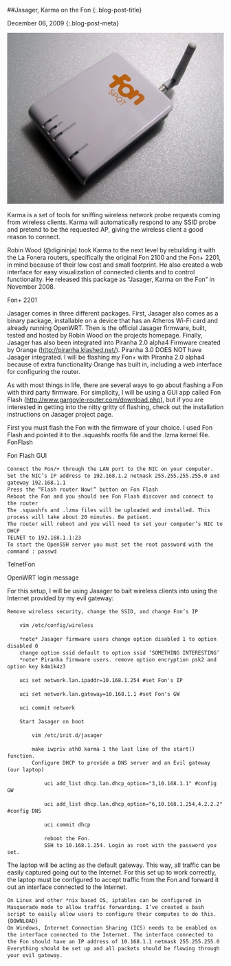 ##Jasager, Karma on the Fon {:.blog-post-title}

December 06, 2009
{:.blog-post-meta}


![Alt fon](/static/img/LaFonera_Hardware_LaFoneraPlus.jpg)

Karma is a set of tools for sniffing wireless network probe requests coming from wireless clients. Karma will automatically respond to any SSID probe and pretend to be the requested AP, giving the wireless client a good reason to connect.

Robin Wood (@digininja) took Karma to the next level by rebuilding it with the La Fonera routers, specifically the original Fon 2100 and the Fon+ 2201, in mind because of their low cost and small footprint. He also created a web interface for easy visualization of connected clients and to control functionality. He released this package as “Jasager, Karma on the Fon” in November 2008.

Fon+ 2201

Jasager comes in three different packages. First, Jasager also comes as a binary package, installable on a device that has an Atheros Wi-Fi card and already running OpenWRT.  Then is the official Jasager firmware, built, tested and hosted by Robin Wood on the projects homepage. Finally, Jasager has also been integrated into Piranha 2.0 alpha4 Firmware created by Orange (http://piranha.klashed.net/). Piranha 3.0 DOES NOT have Jasager integrated. I will be flashing my Fon+ with Piranha 2.0 alpha4 because of extra functionality Orange has built in, including a web interface for configuring the router.

As with most things in life, there are several ways to go about flashing a Fon with third party firmware. For simplicity, I will be using a GUI app called Fon Flash (http://www.gargoyle-router.com/download.php), but if you are interested in getting into the nitty gritty of flashing, check out the installation instructions on Jasager project page.

First you must flash the Fon with the firmware of your choice. I used Fon Flash and pointed it to the .squashfs rootfs file and the .lzma kernel file.
FonFlash

Fon Flash GUI

    Connect the Fon/+ through the LAN port to the NIC on your computer.
    Set the NIC’s IP address to 192.168.1.2 netmask 255.255.255.255.0 and gateway 192.168.1.1
    Press the “Flash router Now!” button on Fon Flash
    Reboot the Fon and you should see Fon Flash discover and connect to the router
    The .squashfs and .lzma files will be uploaded and installed. This process will take about 20 minutes. Be patient.
    The router will reboot and you will need to set your computer’s NIC to DHCP
    TELNET to 192.168.1.1:23
    To start the OpenSSH server you must set the root password with the command : passwd

TelnetFon

OpenWRT login message

For this setup, I will be using Jasager to bait wireless clients into using the Internet provided by my evil gateway:

    Remove wireless security, change the SSID, and change Fon’s IP

        vim /etc/config/wireless

        *note* Jasager firmware users change option disabled 1 to option disabled 0
        change option ssid default to option ssid ‘SOMETHING INTERESTING’
        *note* Piranha firmware users. remove option encryption psk2 and option key k4m1k4z3

        uci set network.lan.ipaddr=10.168.1.254 #set Fon's IP

        uci set network.lan.gateway=10.168.1.1 #set Fon's GW

        uci commit network

        Start Jasager on boot

            vim /etc/init.d/jasager

            make iwpriv ath0 karma 1 the last line of the start() function.
            Configure DHCP to provide a DNS server and an Evil gateway (our laptop)

                uci add_list dhcp.lan.dhcp_option="3,10.168.1.1" #config GW

                uci add_list dhcp.lan.dhcp_option="6,10.168.1.254,4.2.2.2" #config DNS

                uci commit dhcp

                reboot the Fon.
                SSH to 10.168.1.254. Login as root with the password you set.

The laptop will be acting as the default gateway. This way, all traffic can be easily captured going out to the Internet. For this set up to work correctly, the laptop must be configured to accept traffic from the Fon and forward it out an interface connected to the Internet.

    On Linux and other *nix based OS, iptables can be configured in Masquerade mode to allow traffic forwarding. I’ve created a bash script to easily allow users to configure their computes to do this. {DOWNLOAD}
    On Windows, Internet Connection Sharing (ICS) needs to be enabled on the interface connected to the Internet. The interface connected to the Fon should have an IP address of 10.168.1.1 netmask 255.255.255.0
    Everything should be set up and all packets should be flowing through your evil gateway.
